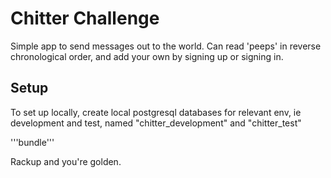 Chitter Challenge
=================

Simple app to send messages out to the world. Can read 'peeps' in reverse chronological order, and add your own by signing up or signing in.

Setup
-----

To set up locally, create local postgresql databases for relevant env, ie development and test, named "chitter_development" and "chitter_test"

'''bundle'''

Rackup and you're golden.

